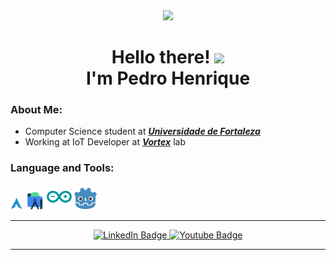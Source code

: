 <div id="header" align="center"  >
  <img src="https://cdn.mos.cms.futurecdn.net/LBDQG7vQESaQHoPTUzFgQK-320-80.gif" width="300"/>
  <h1>
  Hello there!
  <img src="https://media.giphy.com/media/hvRJCLFzcasrR4ia7z/giphy.gif" width="30px"/> <br>
  I'm Pedro Henrique
</h1>
</div>

###  About Me:
* Computer Science student at [***Universidade de Fortaleza***](https://www.unifor.br/)
* Working at IoT Developer at [***Vortex***](https://vortex.unifor.br/) lab

### Language and Tools:

<div>
    <img alt="arch" src="https://github.com/devicons/devicon/blob/master/icons/archlinux/archlinux-original.svg" width="20" height="20">
    <img alt="androidStudio" src="https://github.com/devicons/devicon/blob/master/icons/androidstudio/androidstudio-original.svg"  width="30" height="30">
    <img alt="" src="https://github.com/devicons/devicon/blob/master/icons/arduino/arduino-original.svg" width="40" height="40">
    <img alt="" src="https://github.com/devicons/devicon/blob/master/icons/godot/godot-original.svg" width="36" height="36">
    <!-- <img alt="" src="" width="40" height="40"> -->
</div>


---

<div id="header" align="center">
   <div id="badges">
    <a href="https://www.linkedin.com/in/pedro-henrique-615767253/">
      <img src="https://img.shields.io/badge/LinkedIn-blue?style=for-the-badge&logo=linkedin&logoColor=white" alt="LinkedIn Badge"/>
    </a> 
    <a href="https://www.youtube.com/watch?v=xvFZjo5PgG0">
      <img src="https://img.shields.io/badge/YouTube-red?style=for-the-badge&logo=youtube&logoColor=white" alt="Youtube Badge"/>
    </a>
  </div> 
</div>

---